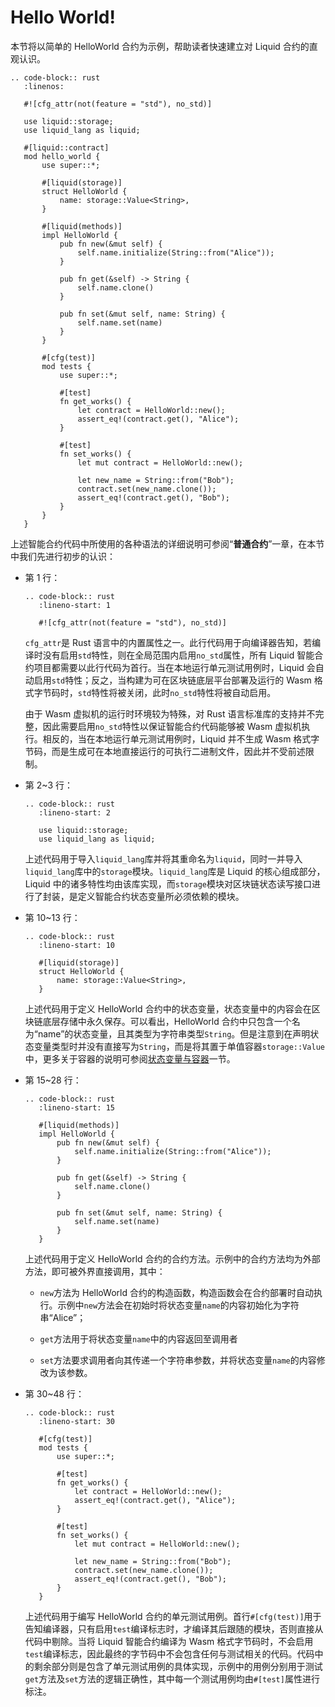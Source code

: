 # Hello World!

本节将以简单的 HelloWorld 合约为示例，帮助读者快速建立对 Liquid 合约的直观认识。

```eval_rst
.. code-block:: rust
   :linenos:

   #![cfg_attr(not(feature = "std"), no_std)]

   use liquid::storage;
   use liquid_lang as liquid;

   #[liquid::contract]
   mod hello_world {
       use super::*;

       #[liquid(storage)]
       struct HelloWorld {
           name: storage::Value<String>,
       }

       #[liquid(methods)]
       impl HelloWorld {
           pub fn new(&mut self) {
               self.name.initialize(String::from("Alice"));
           }

           pub fn get(&self) -> String {
               self.name.clone()
           }

           pub fn set(&mut self, name: String) {
               self.name.set(name)
           }
       }

       #[cfg(test)]
       mod tests {
           use super::*;

           #[test]
           fn get_works() {
               let contract = HelloWorld::new();
               assert_eq!(contract.get(), "Alice");
           }

           #[test]
           fn set_works() {
               let mut contract = HelloWorld::new();

               let new_name = String::from("Bob");
               contract.set(new_name.clone());
               assert_eq!(contract.get(), "Bob");
           }
       }
   }
```

上述智能合约代码中所使用的各种语法的详细说明可参阅“**普通合约**”一章，在本节中我们先进行初步的认识：

-   第 1 行：

    ```eval_rst
    .. code-block:: rust
       :lineno-start: 1

       #![cfg_attr(not(feature = "std"), no_std)]
    ```

    `cfg_attr`是 Rust 语言中的内置属性之一。此行代码用于向编译器告知，若编译时没有启用`std`特性，则在全局范围内启用`no_std`属性，所有 Liquid 智能合约项目都需要以此行代码为首行。当在本地运行单元测试用例时，Liquid 会自动启用`std`特性；反之，当构建为可在区块链底层平台部署及运行的 Wasm 格式字节码时，`std`特性将被关闭，此时`no_std`特性将被自动启用。

    由于 Wasm 虚拟机的运行时环境较为特殊，对 Rust 语言标准库的支持并不完整，因此需要启用`no_std`特性以保证智能合约代码能够被 Wasm 虚拟机执行。相反的，当在本地运行单元测试用例时，Liquid 并不生成 Wasm 格式字节码，而是生成可在本地直接运行的可执行二进制文件，因此并不受前述限制。

-   第 2~3 行：

    ```eval_rst
    .. code-block:: rust
       :lineno-start: 2

       use liquid::storage;
       use liquid_lang as liquid;
    ```

    上述代码用于导入`liquid_lang`库并将其重命名为`liquid`，同时一并导入`liquid_lang`库中的`storage`模块。`liquid_lang`库是 Liquid 的核心组成部分，Liquid 中的诸多特性均由该库实现，而`storage`模块对区块链状态读写接口进行了封装，是定义智能合约状态变量所必须依赖的模块。

-   第 10~13 行：

    ```eval_rst
    .. code-block:: rust
       :lineno-start: 10

       #[liquid(storage)]
       struct HelloWorld {
           name: storage::Value<String>,
       }
    ```

    上述代码用于定义 HelloWorld 合约中的状态变量，状态变量中的内容会在区块链底层存储中永久保存。可以看出，HelloWorld 合约中只包含一个名为“name”的状态变量，且其类型为字符串类型`String`。但是注意到在声明状态变量类型时并没有直接写为`String`，而是将其置于单值容器`storage::Value`中，更多关于容器的说明可参阅[状态变量与容器](../contract/state.md)一节。

-   第 15~28 行：

    ```eval_rst
    .. code-block:: rust
       :lineno-start: 15

       #[liquid(methods)]
       impl HelloWorld {
           pub fn new(&mut self) {
               self.name.initialize(String::from("Alice"));
           }

           pub fn get(&self) -> String {
               self.name.clone()
           }

           pub fn set(&mut self, name: String) {
               self.name.set(name)
           }
       }
    ```

    上述代码用于定义 HelloWorld 合约的合约方法。示例中的合约方法均为外部方法，即可被外界直接调用，其中：

    -   `new`方法为 HelloWorld 合约的构造函数，构造函数会在合约部署时自动执行。示例中`new`方法会在初始时将状态变量`name`的内容初始化为字符串“Alice”；

    -   `get`方法用于将状态变量`name`中的内容返回至调用者

    -   `set`方法要求调用者向其传递一个字符串参数，并将状态变量`name`的内容修改为该参数。

-   第 30~48 行：

    ```eval_rst
    .. code-block:: rust
       :lineno-start: 30

       #[cfg(test)]
       mod tests {
           use super::*;

           #[test]
           fn get_works() {
               let contract = HelloWorld::new();
               assert_eq!(contract.get(), "Alice");
           }

           #[test]
           fn set_works() {
               let mut contract = HelloWorld::new();

               let new_name = String::from("Bob");
               contract.set(new_name.clone());
               assert_eq!(contract.get(), "Bob");
           }
       }
    ```

    上述代码用于编写 HelloWorld 合约的单元测试用例。首行`#[cfg(test)]`用于告知编译器，只有启用`test`编译标志时，才编译其后跟随的模块，否则直接从代码中剔除。当将 Liquid 智能合约编译为 Wasm 格式字节码时，不会启用`test`编译标志，因此最终的字节码中不会包含任何与测试相关的代码。代码中的剩余部分则是包含了单元测试用例的具体实现，示例中的用例分别用于测试`get`方法及`set`方法的逻辑正确性，其中每一个测试用例均由`#[test]`属性进行标注。
